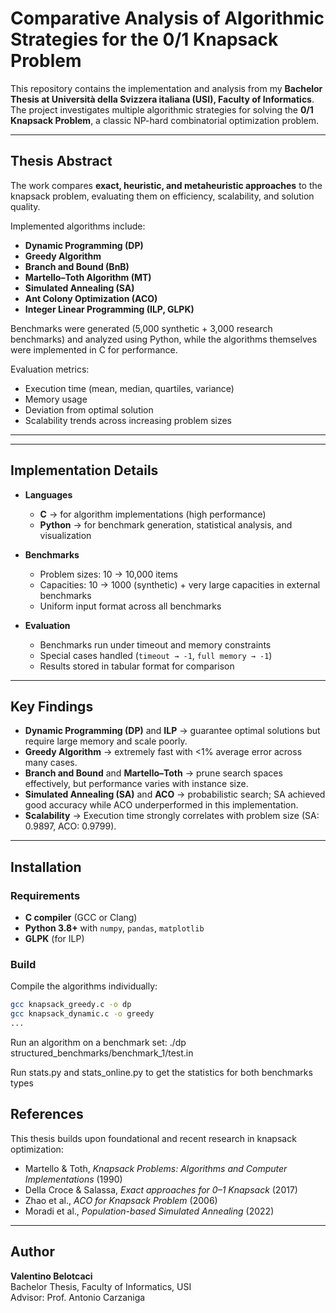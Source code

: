 # Comparative Analysis of Algorithmic Strategies for the 0/1 Knapsack Problem  

This repository contains the implementation and analysis from my **Bachelor Thesis at Università della Svizzera italiana (USI), Faculty of Informatics**.  
The project investigates multiple algorithmic strategies for solving the **0/1 Knapsack Problem**, a classic NP-hard combinatorial optimization problem.  

---

## Thesis Abstract  

The work compares **exact, heuristic, and metaheuristic approaches** to the knapsack problem, evaluating them on efficiency, scalability, and solution quality.  

Implemented algorithms include:  
- **Dynamic Programming (DP)**  
- **Greedy Algorithm**  
- **Branch and Bound (BnB)**  
- **Martello–Toth Algorithm (MT)**  
- **Simulated Annealing (SA)**  
- **Ant Colony Optimization (ACO)**  
- **Integer Linear Programming (ILP, GLPK)**  

Benchmarks were generated (5,000 synthetic + 3,000 research benchmarks) and analyzed using Python, while the algorithms themselves were implemented in C for performance.  

Evaluation metrics:  
- Execution time (mean, median, quartiles, variance)  
- Memory usage  
- Deviation from optimal solution  
- Scalability trends across increasing problem sizes  

---


---

## Implementation Details  

- **Languages**  
  - **C** → for algorithm implementations (high performance)  
  - **Python** → for benchmark generation, statistical analysis, and visualization  

- **Benchmarks**  
  - Problem sizes: 10 → 10,000 items  
  - Capacities: 10 → 1000 (synthetic) + very large capacities in external benchmarks  
  - Uniform input format across all benchmarks  

- **Evaluation**  
  - Benchmarks run under timeout and memory constraints  
  - Special cases handled (`timeout → -1`, `full memory → -1`)  
  - Results stored in tabular format for comparison  

---

## Key Findings  

- **Dynamic Programming (DP)** and **ILP** → guarantee optimal solutions but require large memory and scale poorly.  
- **Greedy Algorithm** → extremely fast with <1% average error across many cases.  
- **Branch and Bound** and **Martello–Toth** → prune search spaces effectively, but performance varies with instance size.  
- **Simulated Annealing (SA)** and **ACO** → probabilistic search; SA achieved good accuracy while ACO underperformed in this implementation.  
- **Scalability** → Execution time strongly correlates with problem size (SA: 0.9897, ACO: 0.9799).  

---

## Installation  

### Requirements  
- **C compiler** (GCC or Clang)  
- **Python 3.8+** with `numpy`, `pandas`, `matplotlib`  
- **GLPK** (for ILP)  

### Build  

Compile the algorithms individually:  
```bash
gcc knapsack_greedy.c -o dp
gcc knapsack_dynamic.c -o greedy
...
```
Run an algorithm on a benchmark set:
./dp structured_benchmarks/benchmark_1/test.in

Run stats.py and stats_online.py to get the statistics for both benchmarks types

## References  

This thesis builds upon foundational and recent research in knapsack optimization:  

- Martello & Toth, *Knapsack Problems: Algorithms and Computer Implementations* (1990)  
- Della Croce & Salassa, *Exact approaches for 0–1 Knapsack* (2017)  
- Zhao et al., *ACO for Knapsack Problem* (2006)  
- Moradi et al., *Population-based Simulated Annealing* (2022)  

---

## Author  

**Valentino Belotcaci**  
Bachelor Thesis, Faculty of Informatics, USI  
Advisor: Prof. Antonio Carzaniga  




